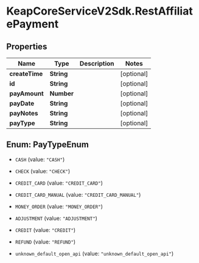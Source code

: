 # KeapCoreServiceV2Sdk.RestAffiliatePayment

## Properties

Name | Type | Description | Notes
------------ | ------------- | ------------- | -------------
**createTime** | **String** |  | [optional] 
**id** | **String** |  | [optional] 
**payAmount** | **Number** |  | [optional] 
**payDate** | **String** |  | [optional] 
**payNotes** | **String** |  | [optional] 
**payType** | **String** |  | [optional] 



## Enum: PayTypeEnum


* `CASH` (value: `"CASH"`)

* `CHECK` (value: `"CHECK"`)

* `CREDIT_CARD` (value: `"CREDIT_CARD"`)

* `CREDIT_CARD_MANUAL` (value: `"CREDIT_CARD_MANUAL"`)

* `MONEY_ORDER` (value: `"MONEY_ORDER"`)

* `ADJUSTMENT` (value: `"ADJUSTMENT"`)

* `CREDIT` (value: `"CREDIT"`)

* `REFUND` (value: `"REFUND"`)

* `unknown_default_open_api` (value: `"unknown_default_open_api"`)




